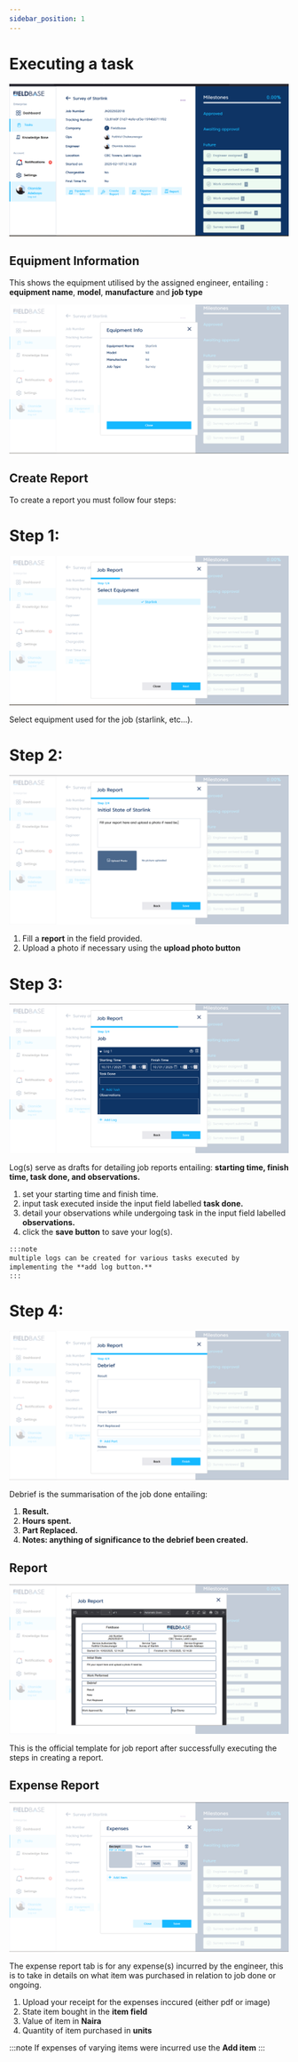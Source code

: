 ```yaml
---
sidebar_position: 1
---
```


# Executing a task
 ![Guidelines](./img/image1.png)

 ## Equipment Information
 This shows the equipment utilised by the assigned engineer, entailing : **equipment name**, **model**, **manufacture** and **job type**

 ![step1](./img/image2.png)

  ## Create Report
  To create a report you must follow four steps:

  # Step 1:
   ![step 2](./img/image3.png)

   Select equipment used for the job (starlink, etc...).

  # Step 2:
   ![step 3](./img/image4.png)

   1. Fill a **report** in the field provided.
   2. Upload a photo if necessary using the **upload photo button**


  # Step 3:
   ![step 4](./img/image5.png)

   Log(s) serve as drafts for detailing job reports entailing: **starting time, finish time, task done, and observations.**
   1. set your starting time and finish time.
   2. input task executed inside the input field labelled **task done.**
   3. detail your observations while undergoing task in the input field labelled **observations.**
   4. click the **save button** to save your log(s).

    :::note
    multiple logs can be created for various tasks executed by implementing the **add log button.**
    :::

  # Step 4:
   ![step 5](./img/image6.png)

   Debrief is the summarisation of the job done entailing:
   1. **Result.**
   2. **Hours spent.**
   3. **Part Replaced.**
   4. **Notes: anything of significance to the debrief been created.**

   ## Report
   ![step 6](./img/image7.png)

   This is the official template for job report after successfully executing the steps in creating a report.

   ## Expense Report
   ![step 7](./img/image8.png)

   The expense report tab is for any expense(s) incurred by the engineer, this is to take in details on what item was purchased in relation to job done or ongoing.

   1. Upload your receipt for the expenses inccured (either pdf or image)
   2. State item bought in the **item field**
   3. Value of item in **Naira**
   4. Quantity of item purchased in **units**

   :::note
   If expenses of varying items were incurred use the **Add item**
   :::
